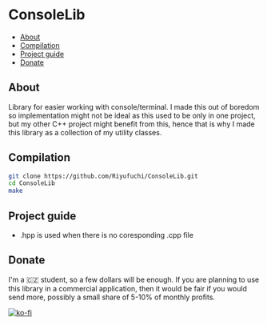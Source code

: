 # ConsoleLib

- [About](#about)
- [Compilation](#compilation)
- [Project guide](#project-guide)
- [Donate](#donate)

## About

Library for easier working with console/terminal. I made this out of boredom so implementation might not be ideal as this used to be only in one project, but my other C++ project might benefit from this, hence that is why I made this library as a collection of my utility classes.

## Compilation

   ```bash
   git clone https://github.com/Riyufuchi/ConsoleLib.git
   cd ConsoleLib
   make
   ```

## Project guide

- .hpp is used when there is no coresponding .cpp file

## Donate

I'm a 🇨🇿 student, so a few dollars will be enough. If you are planning to use this library in a commercial application, then it would be fair if you would send more, possibly a small share of 5-10% of monthly profits.

[![ko-fi](https://ko-fi.com/img/githubbutton_sm.svg)](https://ko-fi.com/P5P11WTFL)
